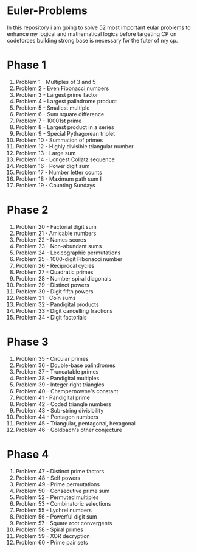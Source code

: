 # Euler-Problems
In this repository i am going to solve 52 most important eular problems to enhance my logical and mathematical logics before targeting CP on codeforces building strong base is necessary for the futer of my cp.
# Phase 1

1. Problem 1 - Multiples of 3 and 5
2. Problem 2 - Even Fibonacci numbers
3. Problem 3 - Largest prime factor
4. Problem 4 - Largest palindrome product
5. Problem 5 - Smallest multiple
6. Problem 6 - Sum square difference
7. Problem 7 - 10001st prime
8. Problem 8 - Largest product in a series
9. Problem 9 - Special Pythagorean triplet
10. Problem 10 - Summation of primes
11. Problem 12 - Highly divisible triangular number
12. Problem 13 - Large sum
13. Problem 14 - Longest Collatz sequence
14. Problem 16 - Power digit sum
15. Problem 17 - Number letter counts
16. Problem 18 - Maximum path sum I
17. Problem 19 - Counting Sundays

# Phase 2

1. Problem 20 - Factorial digit sum
2. Problem 21 - Amicable numbers
3. Problem 22 - Names scores
4. Problem 23 - Non-abundant sums
5. Problem 24 - Lexicographic permutations
6. Problem 25 - 1000-digit Fibonacci number
7. Problem 26 - Reciprocal cycles
8. Problem 27 - Quadratic primes
9. Problem 28 - Number spiral diagonals
10. Problem 29 - Distinct powers
11. Problem 30 - Digit fifth powers
12. Problem 31 - Coin sums
13. Problem 32 - Pandigital products
14. Problem 33 - Digit cancelling fractions
15. Problem 34 - Digit factorials

# Phase 3

1. Problem 35 - Circular primes
2. Problem 36 - Double-base palindromes
3. Problem 37 - Truncatable primes
4. Problem 38 - Pandigital multiples
5. Problem 39 - Integer right triangles
6. Problem 40 - Champernowne's constant
7. Problem 41 - Pandigital prime
8. Problem 42 - Coded triangle numbers
9. Problem 43 - Sub-string divisibility
10. Problem 44 - Pentagon numbers
11. Problem 45 - Triangular, pentagonal, hexagonal
12. Problem 46 - Goldbach's other conjecture

# Phase 4

1. Problem 47 - Distinct prime factors
2. Problem 48 - Self powers
3. Problem 49 - Prime permutations
4. Problem 50 - Consecutive prime sum
5. Problem 52 - Permuted multiples
6. Problem 53 - Combinatoric selections
7. Problem 55 - Lychrel numbers
8. Problem 56 - Powerful digit sum
9. Problem 57 - Square root convergents
10. Problem 58 - Spiral primes
11. Problem 59 - XOR decryption
12. Problem 60 - Prime pair sets
